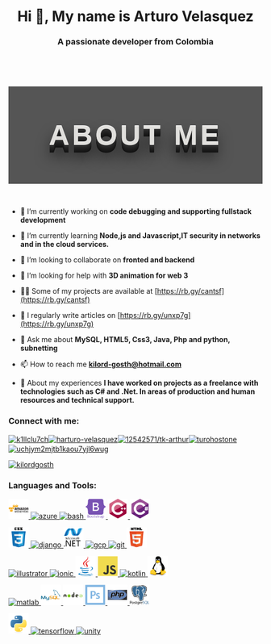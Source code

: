<h1 align="center">Hi 👋, My name is Arturo Velasquez</h1>
<h3 align="center">A passionate developer from Colombia</h3>


<h2 style="background-color: #555;text-align: center; font-family: Avant Garde, Avantgarde, Century Gothic, CenturyGothic, AppleGothic, sans-serif; font-size: 3.5rem; padding: 4rem 4rem; text-align: center;text-transform: uppercase;text-rendering: optimizeLegibility; color: #e0dfdc; background-color: #555; letter-spacing: .1em; text-shadow:0 -1px 0 #fff, 0 1px 0 #2e2e2e, 0 2px 0 #2c2c2c, 0 3px 0 #2a2a2a, 0 4px 0 #282828, 0 5px 0 #262626, 0 6px 0 #242424, 0 7px 0 #222, 0 8px 0 #202020, 0 9px 0 #1e1e1e, 0 10px 0 #1c1c1c, 0 11px 0 #1a1a1a, 0 12px 0 #181818, 0 13px 0 #161616, 0 14px 0 #141414, 0 15px 0 #121212, 0 22px 30px rgba(0, 0, 0, 0.9);">About me</h2>


- 🔭 I’m currently working on **code debugging and supporting fullstack development**

- 🌱 I’m currently learning **Node,js and Javascript,IT security in networks and in the cloud services.**

- 👯 I’m looking to collaborate on **fronted and backend**

- 🤝 I’m looking for help with **3D animation for web 3**

- 👨‍💻 Some of my projects are available at [https://rb.gy/cantsf](https://rb.gy/cantsf)

- 📝 I regularly write articles on [https://rb.gy/unxp7g](https://rb.gy/unxp7g)

- 💬 Ask me about **MySQL, HTML5, Css3, Java, Php and python, subnetting**

- 📫 How to reach me **kilord-gosth@hotmail.com**

- 📄 About my experiences **I have worked on projects as a freelance with technologies such as C# and .Net. In areas of production and human resources and technical support.**

<h3 align="left">Connect with me:</h3>
<p align="left">
  
<a href="https://twitter.com/k1llclu7ch" target="blank"><img align="center" src="https://raw.githubusercontent.com/rahuldkjain/github-profile-readme-generator/master/src/images/icons/Social/twitter.svg" alt="k1llclu7ch" height="30" width="40" /></a><a href="https://linkedin.com/in/harturo-velasquez" target="blank"><img align="center" src="https://raw.githubusercontent.com/rahuldkjain/github-profile-readme-generator/master/src/images/icons/Social/linked-in-alt.svg" alt="harturo-velasquez" height="30" width="40" /></a><a href="https://stackoverflow.com/users/12542571/tk-arthur" target="blank"><img align="center" src="https://raw.githubusercontent.com/rahuldkjain/github-profile-readme-generator/master/src/images/icons/Social/stack-overflow.svg" alt="12542571/tk-arthur" height="30" width="40" /></a><a href="https://instagram.com/turohostone" target="blank"><img align="center" src="https://raw.githubusercontent.com/rahuldkjain/github-profile-readme-generator/master/src/images/icons/Social/instagram.svg" alt="turohostone" height="30" width="40" /></a><a href="https://www.youtube.com/c/uchjym2mjtb1kaou7yjl6wug" target="blank"><img align="center" src="https://raw.githubusercontent.com/rahuldkjain/github-profile-readme-generator/master/src/images/icons/Social/youtube.svg" alt="uchjym2mjtb1kaou7yjl6wug" height="30" width="40" /></a>
  
</p>

<p align="left"> <a href="https://github.com/ryo-ma/github-profile-trophy"><img src="https://github-profile-trophy.vercel.app/?username=kilordgosth" alt="kilordgosth" /></a> </p>


<h3 align="left">Languages and Tools:</h3>
<p align="left"> <a href="https://aws.amazon.com" target="_blank" rel="noreferrer"> <img src="https://raw.githubusercontent.com/devicons/devicon/master/icons/amazonwebservices/amazonwebservices-original-wordmark.svg" alt="aws" width="40" height="40"/> </a><a href="https://azure.microsoft.com/en-in/" target="_blank" rel="noreferrer"> <img src="https://www.vectorlogo.zone/logos/microsoft_azure/microsoft_azure-icon.svg" alt="azure" width="40" height="40"/> </a><a href="https://www.gnu.org/software/bash/" target="_blank" rel="noreferrer"> <img src="https://www.vectorlogo.zone/logos/gnu_bash/gnu_bash-icon.svg" alt="bash" width="40" height="40"/> </a><a href="https://getbootstrap.com" target="_blank" rel="noreferrer"> <img src="https://raw.githubusercontent.com/devicons/devicon/master/icons/bootstrap/bootstrap-plain-wordmark.svg" alt="bootstrap" width="40" height="40"/> </a><a href="https://www.w3schools.com/cpp/" target="_blank" rel="noreferrer"> <img src="https://raw.githubusercontent.com/devicons/devicon/master/icons/cplusplus/cplusplus-original.svg" alt="cplusplus" width="40" height="40"/> </a><a href="https://www.w3schools.com/cs/" target="_blank" rel="noreferrer"> <img src="https://raw.githubusercontent.com/devicons/devicon/master/icons/csharp/csharp-original.svg" alt="csharp" width="40" height="40"/> </a>
  
  <a href="https://www.w3schools.com/css/" target="_blank" rel="noreferrer"> <img src="https://raw.githubusercontent.com/devicons/devicon/master/icons/css3/css3-original-wordmark.svg" alt="css3" width="40" height="40"/> </a><a href="https://www.djangoproject.com/" target="_blank" rel="noreferrer"> <img src="https://cdn.worldvectorlogo.com/logos/django.svg" alt="django" width="40" height="40"/> </a><a href="https://dotnet.microsoft.com/" target="_blank" rel="noreferrer"> <img src="https://raw.githubusercontent.com/devicons/devicon/master/icons/dot-net/dot-net-original-wordmark.svg" alt="dotnet" width="40" height="40"/> </a> <a href="https://cloud.google.com" target="_blank" rel="noreferrer"> <img src="https://www.vectorlogo.zone/logos/google_cloud/google_cloud-icon.svg" alt="gcp" width="40" height="40"/> </a><a href="https://git-scm.com/" target="_blank" rel="noreferrer"> <img src="https://www.vectorlogo.zone/logos/git-scm/git-scm-icon.svg" alt="git" width="40" height="40"/> </a> <a href="https://www.w3.org/html/" target="_blank" rel="noreferrer"> <img src="https://raw.githubusercontent.com/devicons/devicon/master/icons/html5/html5-original-wordmark.svg" alt="html5" width="40" height="40"/> </a> 
  
  <a href="https://www.adobe.com/in/products/illustrator.html" target="_blank" rel="noreferrer"> <img src="https://www.vectorlogo.zone/logos/adobe_illustrator/adobe_illustrator-icon.svg" alt="illustrator" width="40" height="40"/> </a><a href="https://ionicframework.com" target="_blank" rel="noreferrer"> <img src="https://upload.wikimedia.org/wikipedia/commons/d/d1/Ionic_Logo.svg" alt="ionic" width="40" height="40"/> </a> <a href="https://www.java.com" target="_blank" rel="noreferrer"> <img src="https://raw.githubusercontent.com/devicons/devicon/master/icons/java/java-original.svg" alt="java" width="40" height="40"/> </a> <a href="https://developer.mozilla.org/en-US/docs/Web/JavaScript" target="_blank" rel="noreferrer"> <img src="https://raw.githubusercontent.com/devicons/devicon/master/icons/javascript/javascript-original.svg" alt="javascript" width="40" height="40"/> </a> <a href="https://kotlinlang.org" target="_blank" rel="noreferrer"> <img src="https://www.vectorlogo.zone/logos/kotlinlang/kotlinlang-icon.svg" alt="kotlin" width="40" height="40"/> </a> <a href="https://www.linux.org/" target="_blank" rel="noreferrer"> <img src="https://raw.githubusercontent.com/devicons/devicon/master/icons/linux/linux-original.svg" alt="linux" width="40" height="40"/> </a>
  
  
  
  <a href="https://www.mathworks.com/" target="_blank" rel="noreferrer"> <img src="https://upload.wikimedia.org/wikipedia/commons/2/21/Matlab_Logo.png" alt="matlab" width="40" height="40"/> </a> <a href="https://www.mysql.com/" target="_blank" rel="noreferrer"> <img src="https://raw.githubusercontent.com/devicons/devicon/master/icons/mysql/mysql-original-wordmark.svg" alt="mysql" width="40" height="40"/> </a> <a href="https://nodejs.org" target="_blank" rel="noreferrer"> <img src="https://raw.githubusercontent.com/devicons/devicon/master/icons/nodejs/nodejs-original-wordmark.svg" alt="nodejs" width="40" height="40"/> </a> <a href="https://www.photoshop.com/en" target="_blank" rel="noreferrer"> <img src="https://raw.githubusercontent.com/devicons/devicon/master/icons/photoshop/photoshop-line.svg" alt="photoshop" width="40" height="40"/> </a> <a href="https://www.php.net" target="_blank" rel="noreferrer"> <img src="https://raw.githubusercontent.com/devicons/devicon/master/icons/php/php-original.svg" alt="php" width="40" height="40"/> </a> <a href="https://www.postgresql.org" target="_blank" rel="noreferrer"> <img src="https://raw.githubusercontent.com/devicons/devicon/master/icons/postgresql/postgresql-original-wordmark.svg" alt="postgresql" width="40" height="40"/> </a>
  
  
  
  
  <a href="https://www.python.org" target="_blank" rel="noreferrer"> <img src="https://raw.githubusercontent.com/devicons/devicon/master/icons/python/python-original.svg" alt="python" width="40" height="40"/> </a> <a href="https://www.tensorflow.org" target="_blank" rel="noreferrer"> <img src="https://www.vectorlogo.zone/logos/tensorflow/tensorflow-icon.svg" alt="tensorflow" width="40" height="40"/> </a> <a href="https://unity.com/" target="_blank" rel="noreferrer"> <img src="https://www.vectorlogo.zone/logos/unity3d/unity3d-icon.svg" alt="unity" width="40" height="40"/> </a> </p>

<br>
<!--tarjetas 

-->

<br>

<p>&nbsp;<img align="center" src
="https://github-readme-stats.vercel.app/api/top-langs?username=kilordgosth&show_icons=true&locale=en&layout=compact" alt="kilordgosth" /></p>
<br>
<p>&nbsp;<img align="center" src="https://github-readme-stats.vercel.app/api?username=kilordgosth&theme=dark&show_icons=true" alt="kilordgosth" /></p>
<br>
<p>&nbsp;<img align="center" src="https://github-readme-streak-stats.herokuapp.com/?user=kilordgosth&" alt="kilordgosth" /></p>






<p align="center"> <a href="https://twitter.com/k1llclu7ch" target="blank"><img src="https://img.shields.io/twitter/follow/k1llclu7ch?logo=twitter&style=for-the-badge" alt="k1llclu7ch"/></a><img src="https://komarev.com/ghpvc/?username=kilordgosth&label=Profile%20views&color=0e75b6&style=flat" alt="kilordgosth" />
  <h3 align="left">Support:</h3>
<p><a href="https://www.buymeacoffee.com/estaesmipagina.pro"> <img align="left" src="https://cdn.buymeacoffee.com/buttons/v2/default-yellow.png" height="50" width="210" alt="estaesmipagina.pro" /></a><a href="https://ko-fi.com/estatambienes.pro"> <img align="left" src="https://cdn.ko-fi.com/cdn/kofi3.png?v=3" height="50" width="210" alt="estatambienes.pro" /></a></p><br><br>




### See you soon!👍

<!--
**kilordgosth/kilordgosth** is a ✨ _special_ ✨ repository because its `README.md` (this file) appears on your GitHub profile.

Here are some ideas to get you started:

- 🔭 I’m currently working on ...
- 🌱 I’m currently learning ...
- 👯 I’m looking to collaborate on ...
- 🤔 I’m looking for help with ...
- 💬 Ask me about ...
- 📫 How to reach me: ...
- 😄 Pronouns: ...
- ⚡ Fun fact: ...


original:

="https://github-readme-stats.vercel.app/api/top-langs?username=kilordgosth&show_icons=true&locale=en&layout=compact" 

<p>&nbsp;<img align="center" src="https://github-readme-stats.vercel.app/api?username=kilordgosth&show_icons=true&locale=en" alt="kilordgosth" /></p>

-->
